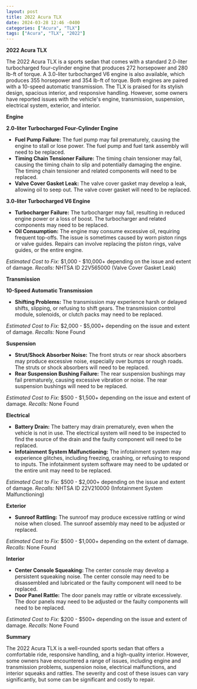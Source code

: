 ```yaml
---
layout: post
title: 2022 Acura TLX
date: 2024-03-28 12:46 -0400
categories: ["Acura", "TLX"]
tags: ["Acura", "TLX", "2022"]
---
```

**2022 Acura TLX**

The 2022 Acura TLX is a sports sedan that comes with a standard 2.0-liter turbocharged four-cylinder engine that produces 272 horsepower and 280 lb-ft of torque. A 3.0-liter turbocharged V6 engine is also available, which produces 355 horsepower and 354 lb-ft of torque. Both engines are paired with a 10-speed automatic transmission. The TLX is praised for its stylish design, spacious interior, and responsive handling. However, some owners have reported issues with the vehicle's engine, transmission, suspension, electrical system, exterior, and interior.

**Engine**

**2.0-liter Turbocharged Four-Cylinder Engine**

* **Fuel Pump Failure:** The fuel pump may fail prematurely, causing the engine to stall or lose power. The fuel pump and fuel tank assembly will need to be replaced.
* **Timing Chain Tensioner Failure:** The timing chain tensioner may fail, causing the timing chain to slip and potentially damaging the engine. The timing chain tensioner and related components will need to be replaced.
* **Valve Cover Gasket Leak:** The valve cover gasket may develop a leak, allowing oil to seep out. The valve cover gasket will need to be replaced.

**3.0-liter Turbocharged V6 Engine**

* **Turbocharger Failure:** The turbocharger may fail, resulting in reduced engine power or a loss of boost. The turbocharger and related components may need to be replaced.
* **Oil Consumption:** The engine may consume excessive oil, requiring frequent top-offs. The issue is sometimes caused by worn piston rings or valve guides. Repairs can involve replacing the piston rings, valve guides, or the entire engine.

*Estimated Cost to Fix:* $1,000 - $10,000+ depending on the issue and extent of damage.
*Recalls:* NHTSA ID 22V565000 (Valve Cover Gasket Leak)

**Transmission**

**10-Speed Automatic Transmission**

* **Shifting Problems:** The transmission may experience harsh or delayed shifts, slipping, or refusing to shift gears. The transmission control module, solenoids, or clutch packs may need to be replaced.

*Estimated Cost to Fix:* $2,000 - $5,000+ depending on the issue and extent of damage.
*Recalls:* None Found

**Suspension**

* **Strut/Shock Absorber Noise:** The front struts or rear shock absorbers may produce excessive noise, especially over bumps or rough roads. The struts or shock absorbers will need to be replaced.
* **Rear Suspension Bushing Failure:** The rear suspension bushings may fail prematurely, causing excessive vibration or noise. The rear suspension bushings will need to be replaced.

*Estimated Cost to Fix:* $500 - $1,500+ depending on the issue and extent of damage.
*Recalls:* None Found

**Electrical**

* **Battery Drain:** The battery may drain prematurely, even when the vehicle is not in use. The electrical system will need to be inspected to find the source of the drain and the faulty component will need to be replaced.
* **Infotainment System Malfunctioning:** The infotainment system may experience glitches, including freezing, crashing, or refusing to respond to inputs. The infotainment system software may need to be updated or the entire unit may need to be replaced.

*Estimated Cost to Fix:* $500 - $2,000+ depending on the issue and extent of damage.
*Recalls:* NHTSA ID 22V210000 (Infotainment System Malfunctioning)

**Exterior**

* **Sunroof Rattling:** The sunroof may produce excessive rattling or wind noise when closed. The sunroof assembly may need to be adjusted or replaced.

*Estimated Cost to Fix:* $500 - $1,000+ depending on the extent of damage.
*Recalls:* None Found

**Interior**

* **Center Console Squeaking:** The center console may develop a persistent squeaking noise. The center console may need to be disassembled and lubricated or the faulty component will need to be replaced.
* **Door Panel Rattle:** The door panels may rattle or vibrate excessively. The door panels may need to be adjusted or the faulty components will need to be replaced.

*Estimated Cost to Fix:* $200 - $500+ depending on the issue and extent of damage.
*Recalls:* None Found

**Summary**

The 2022 Acura TLX is a well-rounded sports sedan that offers a comfortable ride, responsive handling, and a high-quality interior. However, some owners have encountered a range of issues, including engine and transmission problems, suspension noise, electrical malfunctions, and interior squeaks and rattles. The severity and cost of these issues can vary significantly, but some can be significant and costly to repair.
